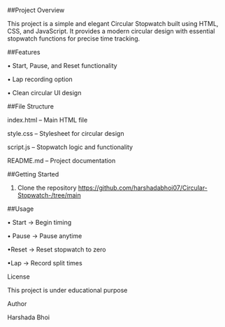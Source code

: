 ##Project Overview

This project is a simple and elegant Circular Stopwatch built using HTML, CSS, and JavaScript.
It provides a modern circular design with essential stopwatch functions for precise time tracking.


##Features

• Start, Pause, and Reset functionality

• Lap recording option

• Clean circular UI design


##File Structure

index.html – Main HTML file

style.css – Stylesheet for circular design

script.js – Stopwatch logic and functionality

README.md – Project documentation


##Getting Started

1. Clone the repository
  https://github.com/harshadabhoi07/Circular-Stopwatch-/tree/main


##Usage

• Start → Begin timing

• Pause → Pause anytime

•Reset → Reset stopwatch to zero

•Lap → Record split times


License

This project is under educational purpose 


Author

Harshada Bhoi
